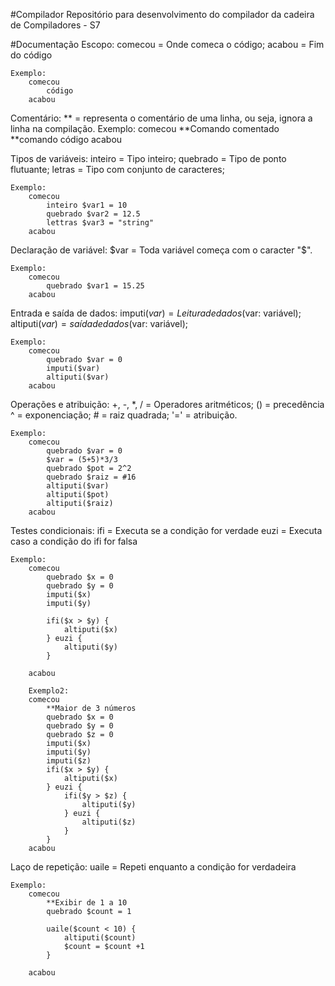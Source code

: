 #Compilador
Repositório para desenvolvimento do compilador da cadeira de Compiladores - S7

#Documentação
Escopo:
    comecou = Onde comeca o código;
    acabou = Fim do código

    Exemplo:
        comecou
            código
        acabou

Comentário:
    ** = representa o comentário de uma linha, ou seja, ignora a linha na compilação.
    Exemplo: 
        comecou
            **Comando comentado
            **comando
            código
        acabou
        
Tipos de variáveis:
    inteiro = Tipo inteiro;
    quebrado = Tipo de ponto flutuante;
    letras = Tipo com conjunto de caracteres;

    Exemplo:
        comecou
            inteiro $var1 = 10
            quebrado $var2 = 12.5
            lettras $var3 = "string"
        acabou

Declaração de variável:
    $var = Toda variável começa com o caracter "$".

    Exemplo:
        comecou
            quebrado $var1 = 15.25
        acabou

Entrada e saída de dados:
    imputi($var) = Leitura de dados($var: variável);
    altiputi($var) = saída de dados($var: variável);

    Exemplo: 
        comecou
            quebrado $var = 0
            imputi($var)
            altiputi($var)
        acabou

Operações e atribuição:
    +, -, *, / = Operadores aritméticos;
    () = precedência
    ^ = exponenciação;
    # = raiz quadrada;
    '=' = atribuição.

    Exemplo: 
        comecou
            quebrado $var = 0
            $var = (5+5)*3/3
            quebrado $pot = 2^2
            quebrado $raiz = #16
            altiputi($var)
            altiputi($pot)
            altiputi($raiz)
        acabou

Testes condicionais:
    ifi = Executa se a condição for verdade
    euzi = Executa caso a condição do ifi for falsa

    Exemplo:
        comecou
            quebrado $x = 0
            quebrado $y = 0
            imputi($x)
            imputi($y)

            ifi($x > $y) {
                altiputi($x)
            } euzi {
                altiputi($y)
            }

        acabou

        Exemplo2:
        comecou
            **Maior de 3 números
            quebrado $x = 0
            quebrado $y = 0
            quebrado $z = 0
            imputi($x)
            imputi($y)
            imputi($z)
            ifi($x > $y) {
                altiputi($x)
            } euzi {
                ifi($y > $z) {
                    altiputi($y)
                } euzi {
                    altiputi($z)
                }
            }
        acabou
Laço de repetição:
    uaile = Repeti enquanto a condição for verdadeira

    Exemplo: 
        comecou
            **Exibir de 1 a 10
            quebrado $count = 1

            uaile($count < 10) {
                altiputi($count)
                $count = $count +1
            }

        acabou

